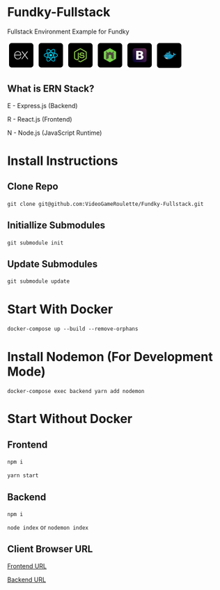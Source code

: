 # Fundky-Fullstack
Fullstack Environment Example for Fundky

![express](https://raw.githubusercontent.com/VideoGameRoulette/PERN/main/readme/Express.png)
![react](https://raw.githubusercontent.com/VideoGameRoulette/PERN/main/readme/React.png)
![node](https://raw.githubusercontent.com/VideoGameRoulette/PERN/main/readme/Node.png)
![nodemon](https://raw.githubusercontent.com/VideoGameRoulette/PERN/main/readme/Nodemon.png)
![bootstrap](https://raw.githubusercontent.com/VideoGameRoulette/PERN/main/readme/Bootstrap.png)
![docker](https://raw.githubusercontent.com/VideoGameRoulette/PERN/main/readme/Docker.png)

## What is ERN Stack?

E - Express.js (Backend)

R - React.js (Frontend)

N - Node.js (JavaScript Runtime)

# Install Instructions

## Clone Repo
`git clone git@github.com:VideoGameRoulette/Fundky-Fullstack.git`

## Initiallize Submodules
`git submodule init`

## Update Submodules
`git submodule update`

# Start With Docker
`docker-compose up --build --remove-orphans`

# Install Nodemon (For Development Mode)
`docker-compose exec backend yarn add nodemon`

# Start Without Docker

## Frontend
`npm i`

`yarn start`

## Backend
`npm i`

`node index` or `nodemon index`

## Client Browser URL
[Frontend URL](http://localhost:3000)

[Backend URL](http://localhost:5000)

